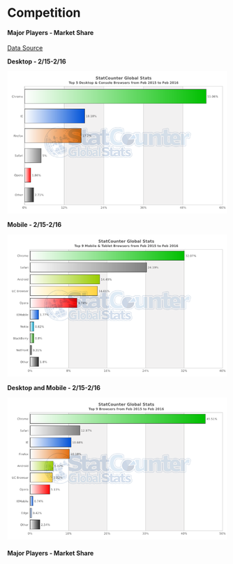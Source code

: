 # Competition

#### Major Players - Market Share
[Data Source](http://gs.statcounter.com/)

**Desktop - 2/15-2/16**

![Desktop](./data/Desktop_2-15_2-16.png)

**Mobile - 2/15-2/16**

![Mobile](./data/Mobile_2-15_2-16.png)

**Desktop and Mobile - 2/15-2/16**

![Desktop and Mobile](./data/DesktopMobile_2-15_2-16.png)

#### Major Players - Market Share
